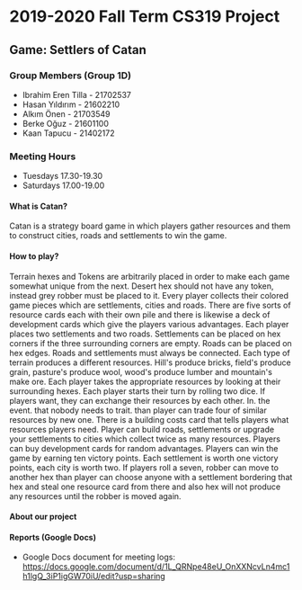 # **2019-2020 Fall Term CS319 Project**
## **Game: Settlers of Catan**
### **Group Members (Group 1D)**
- Ibrahim Eren Tilla - 21702537
- Hasan Yıldırım - 21602210
- Alkım Önen - 21703549
- Berke Oğuz - 21601100
- Kaan Tapucu - 21402172
### **Meeting Hours**
- Tuesdays 17.30-19.30
- Saturdays 17.00-19.00



#### **What is Catan?**

Catan is a strategy board game in which players gather resources and them to construct cities, roads and settlements to win the game. 


#### **How to play?**

Terrain hexes and Tokens are arbitrarily placed in order to make each game somewhat unique from the next. Desert hex should not have any token, instead grey robber must be placed to it. Every player collects their colored game pieces which  are settlements, cities and roads. There are five sorts of resource cards each with their own pile and there is likewise a deck of development cards which give the players various advantages. Each player places two settlements and two roads. Settlements can be placed on hex corners if the three surrounding corners are empty.  Roads can be placed on hex edges. Roads and settlements must always be connected. Each type of terrain produces a different resources. Hill's produce bricks, field's produce grain, pasture's produce wool, wood's produce lumber and mountain's make ore. Each player takes the appropriate resources by looking at their surrounding hexes. Each player starts their turn by rolling two dice. If players want, they can exchange their resources by each other. In. the event. that nobody needs to trait. than player can trade four of similar resources by new one. There is a building costs card that tells players what resources players need. Player can build roads, settlements or upgrade your settlements to cities which collect twice as many resources. Players can buy development cards for random advantages. Players can win the game by earning ten victory points. Each settlement is worth one victory points, each city is  worth two. If players roll a seven, robber can move to another hex than player can choose anyone with a settlement bordering that hex  and steal one resource card from there and also hex will not produce any resources until the robber is moved again.

#### **About our project**

#### **Reports (Google Docs)**
- Google Docs document for meeting logs: https://docs.google.com/document/d/1L_QRNpe48eU_OnXXNcvLn4mc1h1lgQ_3iP1igGW70iU/edit?usp=sharing
